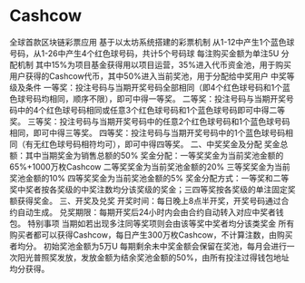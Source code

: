 # Cashcow
全球首款区块链彩票应用
基于以太坊系统搭建的彩票机制
从1-12中产生1个蓝色球号码，从1-26中产生4个红色球号码，共计5个号码球
每注购买金额为单注5U
分配机制
其中15%为项目基金获得用以项目运营，35%进入代币资金池，用于购买用户获得的Cashcow代币，其中50%进入当前奖池，用于分配给中奖用户
中奖等级及条件
一等奖：投注号码与当期开奖号码全部相同（即4个红色球号码和1个蓝色球号码均相同，顺序不限），即可中得一等奖。
二等奖：投注号码与当期开奖号码中的4个红色球号码相同或任意3个红色球号码和1个蓝色球号码即可中得二等奖。
三等奖：投注号码与当期开奖号码中的任意2个红色球号码和1个蓝色球号码相同，即可中得三等奖。
四等奖：投注号码与当期开奖号码中的1个蓝色球号码相同（有无红色球号码相符均可），即可中得四等奖。
二、中奖奖金及分配
奖金总额：其中当期奖金为销售总额的50%
奖金分配：一等奖奖金为当前奖池金额的65%+1000万枚Cashcow
          二等奖奖金为当前奖池金额的20%
          三等奖奖金为当前奖池金额的10%
          四等奖奖金为当前奖池金额的5%
奖金分配方式：一等奖和二等奖中奖者按各奖级的中奖注数均分该奖级的奖金；三四等奖按各奖级的单注固定奖额获得奖金。
三、开奖及兑奖
开奖时间：每日晚上8点半开奖，开奖号码通过合约自动生成。
兑奖期限：每期开奖后24小时内会由合约自动转入对应中奖者钱包。
特别事项
当期如若出现多注同等奖项则会由该等奖中奖者均分该类奖金
所有购买者都可以获得Cashcow，每日产生300万枚Cashcow，不计算注数，由购买者均分。
初始奖池金额为5万U
每期剩余未中奖金额会保留在奖池，每月会进行一次阳光普照奖发放，发放金额为结余奖池金额的50%，由所有投注过得钱包地址均分获得。


